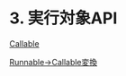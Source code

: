 # 3. 実行対象API

[Callable](3%20%E5%AE%9F%E8%A1%8C%E5%AF%BE%E8%B1%A1API%2021662cef735080dfaefcfb62b88da069/Callable%2021362cef735080c4adb2f70986485132.md)

[Runnable→Callable変換](3%20%E5%AE%9F%E8%A1%8C%E5%AF%BE%E8%B1%A1API%2021662cef735080dfaefcfb62b88da069/Runnable%E2%86%92Callable%E5%A4%89%E6%8F%9B%2021662cef73508061930acc7f4b912811.md)